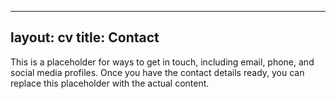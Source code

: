 
---
layout: cv
title: Contact
---

This is a placeholder for ways to get in touch, including email, phone, and social media profiles. Once you have the contact details ready, you can replace this placeholder with the actual content.
